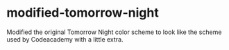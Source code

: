 # modified-tomorrow-night
Modified the original Tomorrow Night color scheme to look like the scheme used by Codeacademy with a little extra.
